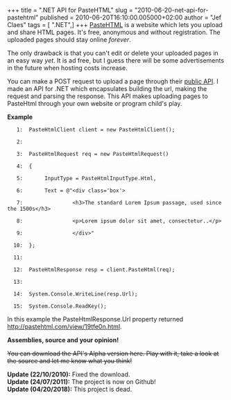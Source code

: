 +++
title = ".NET API for PasteHTML"
slug = "2010-06-20-net-api-for-pastehtml"
published = 2010-06-20T16:10:00.005000+02:00
author = "Jef Claes"
tags = [ ".NET",]
+++
[PasteHTML](http://pastehtml.com/) is a website which lets you upload
and share HTML pages. It's free, anonymous and without registration. The
uploaded pages should stay online <span
style="font-style: italic;">forever</span>.  
  
The only drawback is that you can't edit or delete your uploaded pages
in an easy way <span style="font-style: italic;">yet</span>. It is ad
free, but I guess there will be some advertisements in the future when
hosting costs increase.  
  
You can make a POST request to upload a page through their [public
API](http://pastehtml.com/help/api). I made an API for .NET which
encapsulates building the url, making the request and parsing the
response. This API makes uploading pages to PasteHtml through your own
website or program child's play.  
  
<span style="font-weight: bold;">Example</span>  
  

       1:  PasteHtmlClient client = new PasteHtmlClient();

       2:   

       3:  PasteHtmlRequest req = new PasteHtmlRequest()

       4:  {

       5:       InputType = PasteHtmlInputType.Html,

       6:       Text = @"<div class='box'> 

       7:                <h3>The standard Lorem Ipsum passage, used since the 1500s</h3> 

       8:                <p>Lorem ipsum dolor sit amet, consectetur..</p>

       9:                </div>"

      10:  };

      11:   

      12:  PasteHtmlResponse resp = client.PasteHtml(req);            

      13:              

      14:  System.Console.WriteLine(resp.Url);

      15:  System.Console.ReadKey();           

  
In this example the PasteHtmlResponse.Url property returned
http://pastehtml.com/view/19tfe0n.html.  
  
<span style="font-weight: bold;">Assemblies, source and your
opinion!</span>  
  
<s>You can download the API's Alpha version here. Play with it, take a
look at the source and let me know what you think!</s>  
  
<span style="font-weight: bold;">Update (22/10/2010):</span> Fixed the
download.  
<span style="font-weight: bold;">Update (24/07/2011):</span> The project
is now on Github!  
**Update (04/20/2018):** This project is dead.
